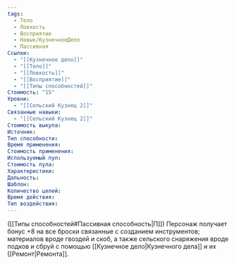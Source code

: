 ```yaml
---
tags:
  - Тело
  - Ловкость
  - Восприятие
  - Навык/КузнечноеДело
  - Пассивная
Ссылки:
  - "[[Кузнечное дело]]"
  - "[[Тело]]"
  - "[[Ловкость]]"
  - "[[Восприятие]]"
  - "[[Типы способностей]]"
Стоимость: "15"
Уровни:
  - "[[Сельский Кузнец 2]]"
Связанные навыки:
  - "[[Сельский Кузнец 2]]"
Стоимость выкупа:
Источник:
Тип способности:
Время применения:
Стоимость применения:
Используемый пул:
Стоимость пула:
Характеристики:
Дальность:
Шаблон:
Количество целей:
Время действия:
Тип воздействия:
---
```

([[Типы способностей#Пассивная способность|П]]) Персонаж получает бонус +8 на все броски связанные с созданием инструментов; материалов вроде гвоздей и скоб, а также сельского снаряжения вроде подков и сбруй с помощью [[Кузнечное дело|Кузнечного дела]] и их [[Ремонт|Ремонта]].